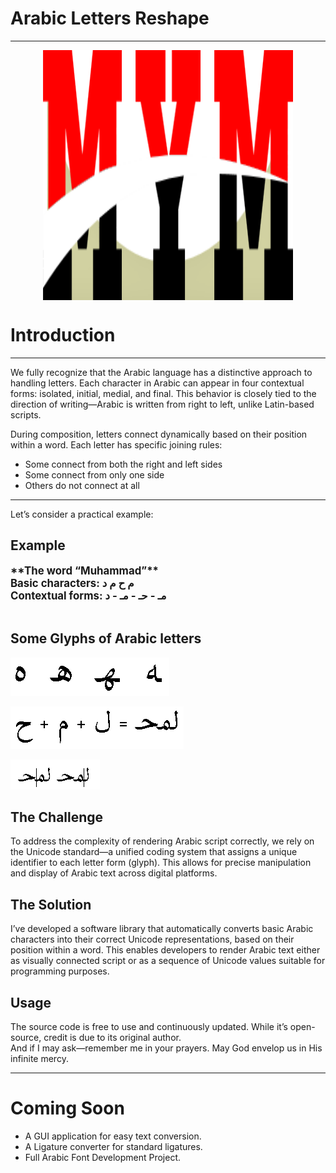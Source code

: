 ﻿<!-- Look at these-->
# Arabic Letters Reshape
---
<!--![](unimain/assets/img)-->

<!--https://github.com/mohyeh77/ArabicLettersReshapes/blob/master/unimain/assets/img/MYM2024.png-->
<!--![this logo](assets/img/MYM2024.png)-->
<div align="center">          
<img src="assets/img/MYM2024.png" alt="Logo" width="400" height="400" style="display: block; margin: auto;" />
</div>


<!--<div>
<span style="font-size: 3.2em; font-weight: bold;">Mohamed Yehia</span><br>
</div>-->

# Introduction
___
We fully recognize that the Arabic language has a distinctive approach to handling letters. Each character in Arabic can appear in four contextual forms: isolated, initial, medial, and final. This behavior is closely tied to the direction of writing—Arabic is written from right to left, unlike Latin-based scripts.

During composition, letters connect dynamically based on their position within a word. Each letter has specific joining rules:  
- Some connect from both the right and left sides  
- Some connect from only one side  
- Others do not connect at all  
___
Let’s consider a practical example:

## Example

<span style="font-size: 1.2em; font-weight: bold;">
**The word “Muhammad”**  <br>
Basic characters: م ح م د  <br> 
Contextual forms: مـ - حـ - مـ - د  <br> 
</span><br>

## Some Glyphs of Arabic letters
![letters](assets/img/fig1a.gif)

![letters2](assets/img/fig1d.gif)

![letters2](assets/img/fig7c.gif)

## The Challenge
To address the complexity of rendering Arabic script correctly, we rely on the Unicode standard—a unified coding system that assigns a unique identifier to each letter form (glyph). This allows for precise manipulation and display of Arabic text across digital platforms.

## The Solution
I’ve developed a software library that automatically converts basic Arabic characters into their correct Unicode representations, based on their position within a word. This enables developers to render Arabic text either as visually connected script or as a sequence of Unicode values suitable for programming purposes.
## Usage
The source code is free to use and continuously updated. While it’s open-source, credit is due to its original author.  
And if I may ask—remember me in your prayers. May God envelop us in His infinite mercy.

---

# Coming Soon
- A GUI application for easy text conversion.
- A Ligature converter for standard ligatures.
- Full Arabic Font Development Project.
